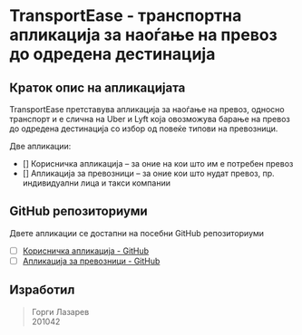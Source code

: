 # TransportEase - транспортна апликација за наоѓање на превоз до одредена дестинација



## Краток опис на апликацијата

TransportEase претставува апликација за наоѓање на превоз, односно транспорт и е слична на Uber и Lyft која овозможува барање на превоз до одредена дестинација со избор од повеќе типови на превозници.

Две апликации:
- [] Корисничка апликација – за оние на кои што им е потребен превоз
- [] Апликација за превозници – за оние кои што нудат превоз, пр. индивидуални лица и такси компании 


## GitHub репозиториуми

Двете апликации се достапни на посебни GitHub репозиториуми

- [ ] [Корисничка апликација - GitHub](https://github.com/gorgilazarev3/transportease)
- [ ] [Апликација за превозници - GitHub](https://github.com/gorgilazarev3/transportease-providers)

## Изработил
 > Горги Лазарев <br />
 > 201042


